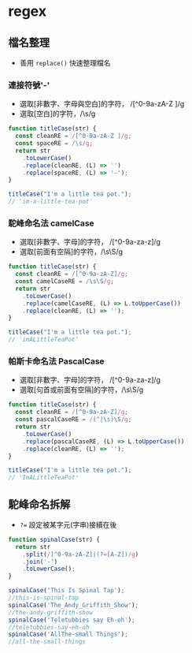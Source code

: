 # regex

## 檔名整理

- 善用 `replace()` 快速整理檔名

### 連接符號'-'

- 選取[非數字、字母與空白]的字符， /[^0-9a-zA-Z ]/g
- 選取[空白]的字符，/\s/g

```javascript
function titleCase(str) {
  const cleanRE = /[^0-9a-zA-Z ]/g;
  const spaceRE = /\s/g;
  return str
    .toLowerCase()
    .replace(cleanRE, (L) => '')
    .replace(spaceRE, (L) => '-');
}

titleCase("I'm a little tea pot.");
// 'im-a-little-tea-pot'
```

### 駝峰命名法 camelCase

- 選取[非數字、字母]的字符， /[^0-9a-za-z]/g
- 選取[前面有空隔]的字符，/\s\S/g

```javascript
function titleCase(str) {
  const cleanRE = /[^0-9a-zA-Z]/g;
  const camelCaseRE = /\s\S/g;
  return str
    .toLowerCase()
    .replace(camelCaseRE, (L) => L.toUpperCase())
    .replace(cleanRE, (L) => '');
}

titleCase("I'm a little tea pot.");
// 'imALittleTeaPot'
```

### 帕斯卡命名法 PascalCase

- 選取[非數字、字母]的字符， /[^0-9a-za-z]/g
- 選取[句首或前面有空隔]的字符，/\s\S/g

```javascript
function titleCase(str) {
  const cleanRE = /[^0-9a-zA-Z]/g;
  const pascalCaseRE = /(^|\s)\S/g;
  return str
    .toLowerCase()
    .replace(pascalCaseRE, (L) => L.toUpperCase())
    .replace(cleanRE, (L) => '');
}

titleCase("I'm a little tea pot.");
// 'ImALittleTeaPot'
```

## 駝峰命名拆解

- `?=` 設定被某字元(字串)接續在後

```javascript
function spinalCase(str) {
  return str
    .split(/[^0-9a-zA-Z]|(?=[A-Z])/g)
    .join('-')
    .toLowerCase();
}

spinalCase('This Is Spinal Tap');
//this-is-spinal-tap
spinalCase('The_Andy_Griffith_Show');
//the-andy-griffith-show
spinalCase('Teletubbies say Eh-oh');
//teletubbies-say-eh-oh
spinalCase('AllThe-small Things');
//all-the-small-things
```
